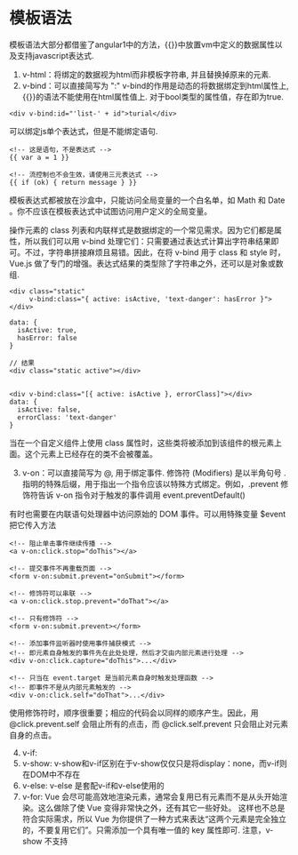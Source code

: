 # 模板语法

模板语法大部分都借鉴了angular1中的方法，{{}}中放置vm中定义的数据属性以及支持javascript表达式.

1. v-html：将绑定的数据视为html而非模板字符串, 并且替换掉原来的元素.
2. v-bind：可以直接简写为 ":"
v-bind的作用是动态的将数据绑定到html属性上, {{}}的语法不能使用在html属性值上.
对于bool类型的属性值，存在即为true.
```
<div v-bind:id="'list-' + id">turial</div>
```
可以绑定js单个表达式，但是不能绑定语句.
```
<!-- 这是语句，不是表达式 -->
{{ var a = 1 }}

<!-- 流控制也不会生效，请使用三元表达式 -->
{{ if (ok) { return message } }}
```
模板表达式都被放在沙盒中，只能访问全局变量的一个白名单，如 Math 和 Date 。你不应该在模板表达式中试图访问用户定义的全局变量。

操作元素的 class 列表和内联样式是数据绑定的一个常见需求。因为它们都是属性，所以我们可以用 v-bind 处理它们：只需要通过表达式计算出字符串结果即可。不过，字符串拼接麻烦且易错。因此，在将 v-bind 用于 class 和 style 时，Vue.js 做了专门的增强。表达式结果的类型除了字符串之外，还可以是对象或数组.
```
<div class="static"
     v-bind:class="{ active: isActive, 'text-danger': hasError }">
</div>

data: {
  isActive: true,
  hasError: false
}

// 结果
<div class="static active"></div>


<div v-bind:class="[{ active: isActive }, errorClass]"></div>
data: {
  isActive: false,
  errorClass: 'text-danger'
}

```
当在一个自定义组件上使用 class 属性时，这些类将被添加到该组件的根元素上面。这个元素上已经存在的类不会被覆盖。




3. v-on：可以直接简写为 @, 用于绑定事件.
修饰符 (Modifiers) 是以半角句号 . 指明的特殊后缀，用于指出一个指令应该以特殊方式绑定。例如，.prevent 修饰符告诉 v-on 指令对于触发的事件调用 event.preventDefault()

有时也需要在内联语句处理器中访问原始的 DOM 事件。可以用特殊变量 $event 把它传入方法


```
<!-- 阻止单击事件继续传播 -->
<a v-on:click.stop="doThis"></a>

<!-- 提交事件不再重载页面 -->
<form v-on:submit.prevent="onSubmit"></form>

<!-- 修饰符可以串联 -->
<a v-on:click.stop.prevent="doThat"></a>

<!-- 只有修饰符 -->
<form v-on:submit.prevent></form>

<!-- 添加事件监听器时使用事件捕获模式 -->
<!-- 即元素自身触发的事件先在此处处理，然后才交由内部元素进行处理 -->
<div v-on:click.capture="doThis">...</div>

<!-- 只当在 event.target 是当前元素自身时触发处理函数 -->
<!-- 即事件不是从内部元素触发的 -->
<div v-on:click.self="doThat">...</div>

```
使用修饰符时，顺序很重要；相应的代码会以同样的顺序产生。因此，用 @click.prevent.self 会阻止所有的点击，而 @click.self.prevent 只会阻止对元素自身的点击。






4. v-if: 
5. v-show: v-show和v-if区别在于v-show仅仅只是将display：none，而v-if则在DOM中不存在
6. v-else: v-else 是套配v-if和v-else使用的
7. v-for:
Vue 会尽可能高效地渲染元素，通常会复用已有元素而不是从头开始渲染。这么做除了使 Vue 变得非常快之外，还有其它一些好处。
这样也不总是符合实际需求，所以 Vue 为你提供了一种方式来表达“这两个元素是完全独立的，不要复用它们”。只需添加一个具有唯一值的 key 属性即可.
注意，v-show 不支持 <template> 元素，也不支持 v-else。

当 v-if 与 v-for 一起使用时，v-for 具有比 v-if 更高的优先级。
也可以用 v-for 通过一个对象的属性来迭代。

当 Vue.js 用 v-for 正在更新已渲染过的元素列表时，它默认用“就地复用”策略。如果数据项的顺序被改变，Vue 将不会移动 DOM 元素来匹配数据项的顺序， 而是简单复用此处每个元素，并且确保它在特定索引下显示已被渲染过的每个元素。

Vue 包含一组观察数组的变异方法，所以它们也将会触发视图更新。这些方法如下：
push()
pop()
shift()
unshift()
splice()
sort()
reverse()
相比之下，也有非变异 (non-mutating method) 方法，例如：filter(), concat() 和 slice() . 这些不会改变原始数组，但总是返回一个新数组。当使用非变异方法时，可以用新数组替换旧数组.

由于 JavaScript 的限制，Vue 不能检测以下变动的数组：

当你利用索引直接设置一个项时，例如：vm.items[indexOfItem] = newValue
当你修改数组的长度时，例如：vm.items.length = newLength

为了解决第一类问题，以下两种方式都可以实现和 vm.items[indexOfItem] = newValue 相同的效果，同时也将触发状态更新：

// Vue.set
Vue.set(example1.items, indexOfItem, newValue)

// Array.prototype.splice
example1.items.splice(indexOfItem, 1, newValue)

为了解决第二类问题，你可以使用 splice：

example1.items.splice(newLength)

还是由于 JavaScript 的限制，Vue 不能检测对象属性的添加或删除：
对于已经创建的实例，Vue 不能动态添加根级别的响应式属性。但是，可以使用 Vue.set(object, key, value) 方法向嵌套对象添加响应式属性。
你还可以使用 vm.$set 实例方法，它只是全局 Vue.set 的别名

有时你可能需要为已有对象赋予多个新属性
如果你想添加新的响应式属性，不要像这样：

Object.assign(vm.userProfile, {
  age: 27,
  favoriteColor: 'Vue Green'
})

你应该这样做：

vm.userProfile = Object.assign({}, vm.userProfile, {
  age: 27,
  favoriteColor: 'Vue Green'
})

v-for 也可以取整数。在这种情况下，它将重复多次模板。

类似于 v-if，你也可以利用带有 v-for 的 <template> 渲染多个元素

```
<ul>
  <template v-for="item in items">
    <li>{{ item.msg }}</li>
    <li class="divider"></li>
  </template>
</ul>
```

当它们处于同一节点，v-for 的优先级比 v-if 更高，这意味着 v-if 将分别重复运行于每个 v-for 循环中。当你想为仅有的一些项渲染节点时，这种优先级的机制会十分有用














8. v-model: 用于绑定用户输入
9. v-once: 执行一次性插值，当数据改变时，插值处的内容不会更新.
```
<span v-once>这个只会传入第一次的值，不会再更新: {{msg}}</span>
```








